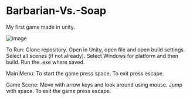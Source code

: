 # Barbarian-Vs.-Soap
My first game made in unity.

![image](https://user-images.githubusercontent.com/20907844/224883454-bd3fd70d-f758-41b5-9e3b-f203b41a62bf.png)

To Run:
Clone repository.
Open in Unity, open file and open build settings.
Select all scenes (if not already).
Select Windows for platform and then build.
Run the .exe where saved.

Main Menu:
To start the game press space.
To exit press escape.

Game Scene:
Move with arrow keys and look around using mouse.
Jump with space.
To exit the game press escape.
